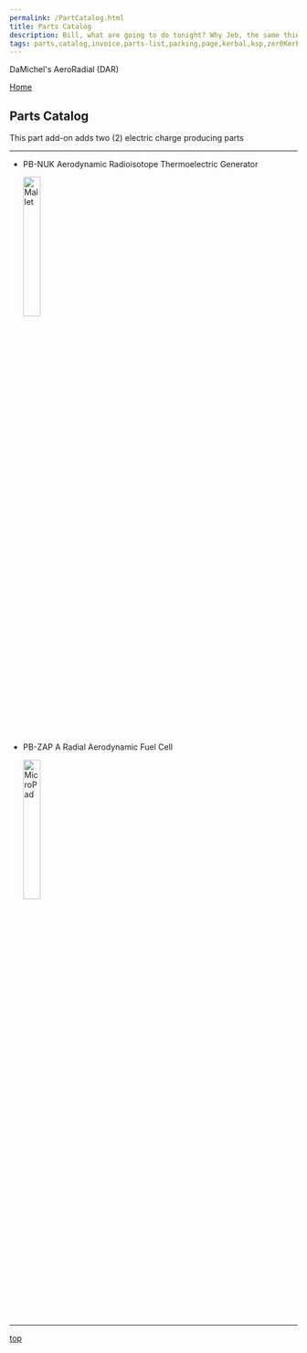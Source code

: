 ```yaml
---
permalink: /PartCatalog.html
title: Parts Catalog
description: Bill, what are going to do tonight? Why Jeb, the same thing we do every night, Take over the world!
tags: parts,catalog,invoice,parts-list,packing,page,kerbal,ksp,zer0Kerbal,zedK
---
```


<!-- PartsCatalog.md v1.1.4.0
DaMichel's AeroRadial (DAR)
created: 01 Feb 2022
updated: 15 May 2022 -->

<script src="https://kit.fontawesome.com/0ea5493613.js" crossorigin="anonymous"></script>
<i class="fa-solid fa-explosion fa-beat-fade fa-3x" style="--fa-beat-fade-opacity: 0.1; --fa-beat-fade-scale: 1.25;color: #FF7E03" ></i>

DaMichel's AeroRadial (DAR)

[Home](./index.md)

## Parts Catalog

This part add-on adds two (2) electric charge producing parts

---

* PB-NUK Aerodynamic Radioisotope Thermoelectric Generator

  <img src="https://raw.githubusercontent.com/zer0Kerbal/NotSoSimpleConstruction/master/GameData/NotSoSimpleConstruction/Parts/%40thumbs/DM-RTG_icon.png" alt="Mallet" width="25%" height="25%" />

* PB-ZAP A Radial Aerodynamic Fuel Cell

  <img src="https://raw.githubusercontent.com/zer0Kerbal/NotSoSimpleConstruction/master/GameData/NotSoSimpleConstruction/Parts/%40thumbs/DM-RFC_icon.png" alt="MicroPad" width="25%" height="25%" />

---

[top](#Parts-Catalog)

<!-- this file CC BY-ND 4.0 by zer0Kerbal -->
